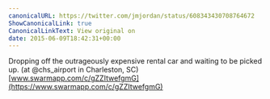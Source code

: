```yaml
---
canonicalURL: https://twitter.com/jmjordan/status/608343430708764672
ShowCanonicalLink: true
CanonicalLinkText: View original on
date: 2015-06-09T18:42:31+00:00
---
```

Dropping off the outrageously expensive rental car and waiting to be picked up. (at @chs_airport in Charleston, SC) [www.swarmapp.com/c/gZZItwefgmG](https://www.swarmapp.com/c/gZZItwefgmG)